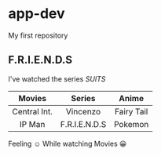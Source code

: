 # app-dev
My first repository

## F.R.I.E.N.D.S

I've watched the series *SUITS*

| Movies      | Series      | Anime       |
| :---------: | :---------: | :---------: |
| Central Int.| Vincenzo    | Fairy Tail  |
| IP Man      |F.R.I.E.N.D.S| Pokemon     |

Feeling :relaxed: While watching Movies :grinning:
